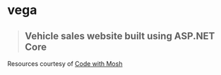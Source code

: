 # vega

> ## Vehicle sales website built using ASP.NET Core  
> 

Resources courtesy of [Code with Mosh](https://codewithmosh.com/p/asp-net-core)
